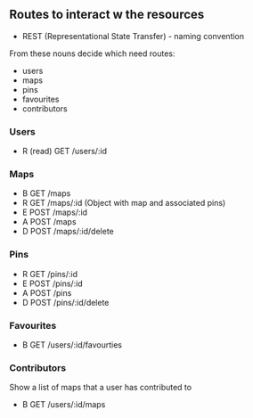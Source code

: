 ## Routes to interact w the resources
* REST (Representational State Transfer) - naming convention

From these nouns decide which need routes:
- users
- maps
- pins
- favourites
- contributors

### Users
- R (read)   GET  /users/:id

### Maps
- B GET  /maps
- R GET  /maps/:id (Object with map and associated pins)
- E POST /maps/:id
- A POST /maps
- D POST /maps/:id/delete

### Pins
- R GET  /pins/:id
- E POST /pins/:id
- A POST /pins
- D POST /pins/:id/delete

### Favourites
- B GET /users/:id/favourties

### Contributors
Show a list of maps that a user has contributed to
- B GET /users/:id/maps
